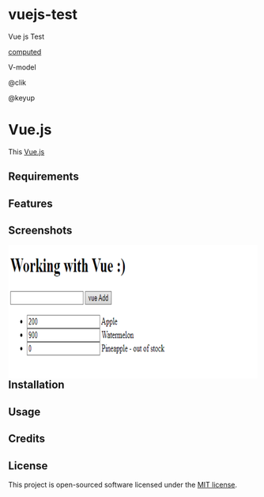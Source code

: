 # vuejs-test
Vue js Test

[computed](https://v2.vuejs.org/v2/guide/computed.html?redirect=true)

V-model

@clik

@keyup



# Vue.js

This [Vue.js](https://v2.vuejs.org)

## Requirements

## Features

## Screenshots





<img align="right" height="270px" alt="Coding" src="public\img\Screenshot 2022-03-21-114517.png" />










## Installation

## Usage

## Credits

## License

This project is open-sourced software licensed under the [MIT license](LICENSE.md).
